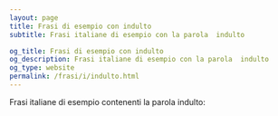 ```yaml
---
layout: page
title: Frasi di esempio con indulto 
subtitle: Frasi italiane di esempio con la parola  indulto

og_title: Frasi di esempio con indulto 
og_description: Frasi italiane di esempio con la parola  indulto
og_type: website
permalink: /frasi/i/indulto.html
---
```


Frasi italiane di esempio contenenti la parola indulto:


